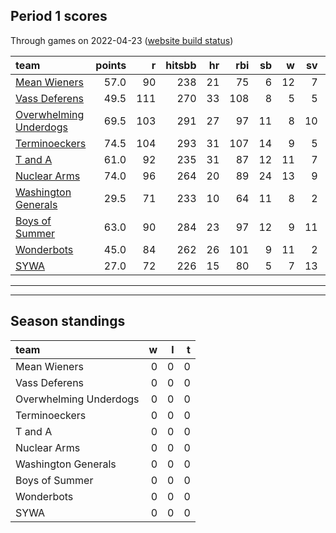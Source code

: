 

## Period 1 scores

Through games on 2022-04-23 ([website build status](https://github.com/brian-bot/pl-site/actions))


|team                                              | points|   r| hitsbb| hr| rbi| sb|  w| sv|  so|   era|  whip|
|:-------------------------------------------------|------:|---:|------:|--:|---:|--:|--:|--:|---:|-----:|-----:|
|[Mean Wieners](./meanwieners)                     |   57.0|  90|    238| 21|  75|  6| 12|  7| 159| 1.439| 0.915|
|[Vass Deferens](./vassdeferens)                   |   49.5| 111|    270| 33| 108|  8|  5|  5| 110| 4.206| 1.319|
|[Overwhelming Underdogs](./overwhelmingunderdogs) |   69.5| 103|    291| 27|  97| 11|  8| 10| 153| 2.819| 1.005|
|[Terminoeckers](./terminoeckers)                  |   74.5| 104|    293| 31| 107| 14|  9|  5| 168| 3.287| 1.174|
|[T and A](./tanda)                                |   61.0|  92|    235| 31|  87| 12| 11|  7| 180| 3.735| 1.180|
|[Nuclear Arms](./nucleararms)                     |   74.0|  96|    264| 20|  89| 24| 13|  9| 187| 3.018| 1.120|
|[Washington Generals](./washingtongenerals)       |   29.5|  71|    233| 10|  64| 11|  8|  2| 137| 3.121| 1.191|
|[Boys of Summer](./boysofsummer)                  |   63.0|  90|    284| 23|  97| 12|  9| 11| 173| 4.162| 1.174|
|[Wonderbots](./wonderbots)                        |   45.0|  84|    262| 26| 101|  9| 11|  2| 157| 4.103| 1.368|
|[SYWA](./sywa)                                    |   27.0|  72|    226| 15|  80|  5|  7| 13| 120| 4.579| 1.279|

* * *
* * *

## Season standings


|team                   |  w|  l|  t|
|:----------------------|--:|--:|--:|
|Mean Wieners           |  0|  0|  0|
|Vass Deferens          |  0|  0|  0|
|Overwhelming Underdogs |  0|  0|  0|
|Terminoeckers          |  0|  0|  0|
|T and A                |  0|  0|  0|
|Nuclear Arms           |  0|  0|  0|
|Washington Generals    |  0|  0|  0|
|Boys of Summer         |  0|  0|  0|
|Wonderbots             |  0|  0|  0|
|SYWA                   |  0|  0|  0|


